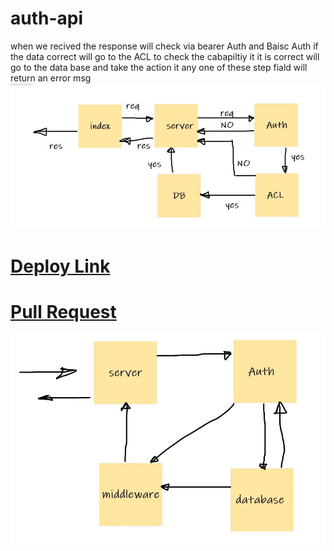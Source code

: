 # auth-api
when we recived the response will check via bearer Auth and Baisc Auth if the data correct will go to the ACL to check the cabapiltiy it it is correct will go to the data base and take the action it any one of these step fiald will return an error msg
![](https://github.com/MURADALSHORMAN/auth-api/blob/main/block%20lab8.JPG)

# [Deploy Link](https://authapilab08.herokuapp.com/)
# [Pull Request](https://github.com/MURADALSHORMAN/auth-api/pull/1)
![](https://github.com/MURADALSHORMAN/auth-api/blob/main/lab8.JPG)
